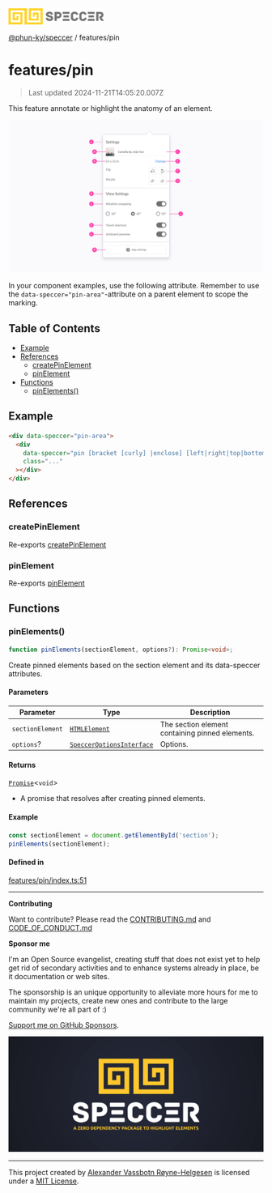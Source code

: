 <div>
  <img alt="SPECCER logo" src="https://raw.githubusercontent.com/phun-ky/speccer/main/public/logo-speccer-horizontal-colored-package.svg?raw=true" style="max-height:32px;" />
</div>

[@phun-ky/speccer](../README.md) / features/pin

# features/pin

> Last updated 2024-11-21T14:05:20.007Z

This feature annotate or highlight the anatomy of an element.

![pin](https://github.com/phun-ky/speccer/blob/main/public/anatomy.png?raw=true)

In your component examples, use the following attribute. Remember to use the `data-speccer="pin-area"`-attribute on a parent element to scope the marking.

## Table of Contents

- [Example](#example)
- [References](#references)
  - [createPinElement](#createpinelement)
  - [pinElement](#pinelement)
- [Functions](#functions)
  - [pinElements()](#pinelements)

## Example

```html
<div data-speccer="pin-area">
  <div
    data-speccer="pin [bracket [curly] |enclose] [left|right|top|bottom]"
    class="..."
  ></div>
</div>
```

## References

### createPinElement

Re-exports [createPinElement](pin/utils/create-pin-element.md#createpinelement)

### pinElement

Re-exports [pinElement](pin/utils/pin-element.md#pinelement)

## Functions

### pinElements()

```ts
function pinElements(sectionElement, options?): Promise<void>;
```

Create pinned elements based on the section element and its data-speccer attributes.

#### Parameters

| Parameter        | Type                                                                     | Description                                     |
| ---------------- | ------------------------------------------------------------------------ | ----------------------------------------------- |
| `sectionElement` | [`HTMLElement`](https://developer.mozilla.org/docs/Web/API/HTMLElement)  | The section element containing pinned elements. |
| `options`?       | [`SpeccerOptionsInterface`](../types/speccer.md#specceroptionsinterface) | Options.                                        |

#### Returns

[`Promise`](https://developer.mozilla.org/docs/Web/JavaScript/Reference/Global_Objects/Promise)\<`void`>

- A promise that resolves after creating pinned elements.

#### Example

```ts
const sectionElement = document.getElementById('section');
pinElements(sectionElement);
```

#### Defined in

[features/pin/index.ts:51](https://github.com/phun-ky/speccer/blob/main/src/features/pin/index.ts#L51)

---

**Contributing**

Want to contribute? Please read the [CONTRIBUTING.md](https://github.com/phun-ky/speccer/blob/main/CONTRIBUTING.md) and [CODE_OF_CONDUCT.md](https://github.com/phun-ky/speccer/blob/main/CODE_OF_CONDUCT.md)

**Sponsor me**

I'm an Open Source evangelist, creating stuff that does not exist yet to help get rid of secondary activities and to enhance systems already in place, be it documentation or web sites.

The sponsorship is an unique opportunity to alleviate more hours for me to maintain my projects, create new ones and contribute to the large community we're all part of :)

[Support me on GitHub Sponsors](https://github.com/sponsors/phun-ky).

![Speccer banner, with logo and slogan: A zero dependency package to annotate or highlight elements](https://github.com/phun-ky/speccer/blob/main/public/speccer-banner.png?raw=true)

---

This project created by [Alexander Vassbotn Røyne-Helgesen](http://phun-ky.net) is licensed under a [MIT License](https://choosealicense.com/licenses/mit/).
